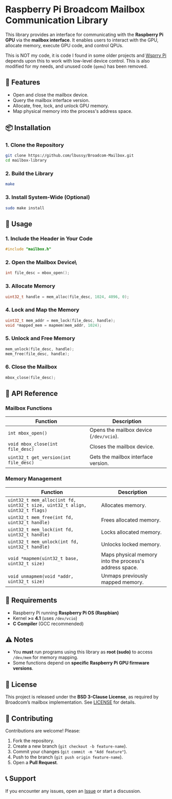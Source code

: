 # Raspberry Pi Broadcom Mailbox Communication Library

This library provides an interface for communicating with the **Raspberry Pi GPU** via the **mailbox interface**. It enables users to interact with the GPU, allocate memory, execute GPU code, and control QPUs.

This is NOT my code, it is code I found in some older projects and [Wsprry Pi](https://github.com/lbussy/wsprrypi) depends upon this to work with low-level device control.  This is also modified for my needs, and unused code (`qemu`) has been removed.

## 📌 Features

- Open and close the mailbox device.
- Query the mailbox interface version.
- Allocate, free, lock, and unlock GPU memory.
- Map physical memory into the process's address space.

## 📦 Installation

### 1. Clone the Repository

```bash
git clone https://github.com/lbussy/Broadcom-Mailbox.git
cd mailbox-library
```

### 2. Build the Library

```bash
make
```

### 3. Install System-Wide (Optional)

```bash
sudo make install
```

## 🚀 Usage

### 1. Include the Header in Your Code

```c
#include "mailbox.h"
```

### 2. Open the Mailbox Device\

```c
int file_desc = mbox_open();
```

### 3. Allocate Memory

```c
uint32_t handle = mem_alloc(file_desc, 1024, 4096, 0);
```

### 4. Lock and Map the Memory

```c
uint32_t mem_addr = mem_lock(file_desc, handle);
void *mapped_mem = mapmem(mem_addr, 1024);
```

### 5. Unlock and Free Memory

```c
mem_unlock(file_desc, handle);
mem_free(file_desc, handle);
```

### 6. Close the Mailbox

```c
mbox_close(file_desc);
```

## 📖 API Reference

### Mailbox Functions

| Function | Description |
|----------|------------|
| `int mbox_open()` | Opens the mailbox device (`/dev/vcio`). |
| `void mbox_close(int file_desc)` | Closes the mailbox device. |
| `uint32_t get_version(int file_desc)` | Gets the mailbox interface version. |

### Memory Management

| Function | Description |
|----------|------------|
| `uint32_t mem_alloc(int fd, uint32_t size, uint32_t align, uint32_t flags)` | Allocates memory. |
| `uint32_t mem_free(int fd, uint32_t handle)` | Frees allocated memory. |
| `uint32_t mem_lock(int fd, uint32_t handle)` | Locks allocated memory. |
| `uint32_t mem_unlock(int fd, uint32_t handle)` | Unlocks locked memory. |
| `void *mapmem(uint32_t base, uint32_t size)` | Maps physical memory into the process's address space. |
| `void unmapmem(void *addr, uint32_t size)` | Unmaps previously mapped memory. |

## 🔧 Requirements

- Raspberry Pi running **Raspberry Pi OS (Raspbian)**
- Kernel **>= 4.1** (uses `/dev/vcio`)
- **C Compiler** (GCC recommended)

## ⚠️ Notes

- You **must** run programs using this library as **root (sudo)** to access `/dev/mem` for memory mapping.
- Some functions depend on **specific Raspberry Pi GPU firmware versions**.

## 📜 License

This project is released under the **BSD 3-Clause License**, as required by Broadcom’s mailbox implementation. See [LICENSE](LICENSE.md) for details.

## 🤝 Contributing

Contributions are welcome! Please:

1. Fork the repository.
2. Create a new branch (`git checkout -b feature-name`).
3. Commit your changes (`git commit -m "Add feature"`).
4. Push to the branch (`git push origin feature-name`).
5. Open a **Pull Request**.

## 📞 Support

If you encounter any issues, open an [Issue](https://github.com/lbussy/Broadcom-Mailbox/issues) or start a discussion.
